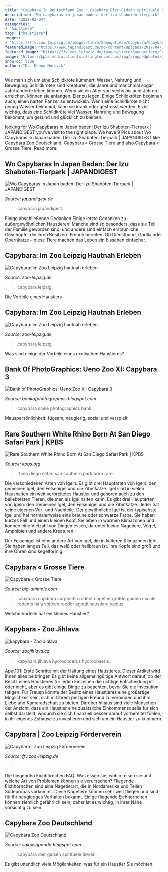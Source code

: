 ```yaml
---
title: "Capybara In Deutschland Zoo : Capybara Dier Gidsen Spirituele Dieren"
description: "Wo capybaras in japan baden: der izu shaboten-tierpark"
date: "2022-02-04"
categories:
- "haustiere"
tags: ["haustiere"]
images:
- "https://ffv.zoo-leipzig.de/images/tiere/Saeugetiere/Capybara/Capybara_6_448x.jpg"
featuredImage: "https://www.japandigest.de/wp-content/uploads/2017/04/28248425340_0aed45dec5_k.jpg"
featured_image: "https://ffv.zoo-leipzig.de/images/tiere/Saeugetiere/Capybara/Capybara_6_448x.jpg"
image: "https://kpbs.media.clients.ellingtoncms.com/img/croppedphotos/2017/05/19/whiterhino-s.jpg"
ShowToc: true
author: "Dr. Kenna Murazik"
---
```



Wie man sich um eine Schildkröte kümmert: Wasser, Nahrung und Bewegung.
Schildkröten sind Kreaturen, die Jahre und manchmal sogar Jahrhunderte leben können. Wenn sie ein Alter von sechs bis acht Jahren erreichen, können sie anfangen, Eier zu legen. Einige Schildkröten beginnen auch, einen harten Panzer zu entwickeln. Wenn eine Schildkröte nicht genug Wasser bekommt, kann sie krank oder gestresst werden. Es ist wichtig, dass eine Schildkröte viel Wasser, Nahrung und Bewegung bekommt, um gesund und glücklich zu bleiben.

	

		
looking for Wo Capybaras in Japan baden: Der Izu Shaboten-Tierpark | JAPANDIGEST you've visit to the right place. We have 9 Pics about Wo Capybaras in Japan baden: Der Izu Shaboten-Tierpark | JAPANDIGEST like Capybara Zoo Deutschland, Capybara « Grosse Tiere and also Capybara « Grosse Tiere. Read more:
		
    
## Wo Capybaras In Japan Baden: Der Izu Shaboten-Tierpark | JAPANDIGEST

<img loading=lazy src="https://www.japandigest.de/wp-content/uploads/2017/04/28248425340_0aed45dec5_k.jpg" onerror="this.onerror=null;this.src='https://tse1.mm.bing.net/th?id=OIP.47fLU2YP7niQ26IIbKDq8AHaFj&amp;pid=15.1';" alt="Wo Capybaras in Japan baden: Der Izu Shaboten-Tierpark | JAPANDIGEST">

_Source: japandigest.de_

>capybara japandigest. 

	

Einige abschließende Gedanken
Einige letzte Gedanken zu außergewöhnlichen Haustieren: Manche sind so besonders, dass sie Teil der Familie geworden sind, und andere sind einfach erstaunliche Geschöpfe, die ihren Besitzern Freude bereiten. Ob Diensthund, Gorilla oder Opernkatze – diese Tiere machen das Leben ein bisschen einfacher.

    
## Capybara: Im Zoo Leipzig Hautnah Erleben

<img loading=lazy src="https://www.zoo-leipzig.de/fileadmin/_processed_/b/6/csm_Capybara_5_2390a592f2.jpg" onerror="this.onerror=null;this.src='https://tse3.mm.bing.net/th?id=OIP.cSYJ3UB6gHj8CL8bK4R8wgHaE8&amp;pid=15.1';" alt="Capybara: Im Zoo Leipzig hautnah erleben">

_Source: zoo-leipzig.de_

>capybara leipzig. 

	

Die Vorteile eines Haustiers

    
## Capybara: Im Zoo Leipzig Hautnah Erleben

<img loading=lazy src="https://www.zoo-leipzig.de/fileadmin/_processed_/3/c/csm_Capybara_6_e686e8ce66.jpg" onerror="this.onerror=null;this.src='https://tse3.mm.bing.net/th?id=OIP.8H01dHjSZeUOOwjQHwGTHgHaE8&amp;pid=15.1';" alt="Capybara: Im Zoo Leipzig hautnah erleben">

_Source: zoo-leipzig.de_

>capybara leipzig. 

	

Was sind einige der Vorteile eines exotischen Haustieres?

    
## Bank Of PhotoGraphics: Ueno Zoo XI: Capybara 3

<img loading=lazy src="http://3.bp.blogspot.com/-oBqwGWn3ar4/UQ0BJwDvQPI/AAAAAAAACE4/fAfhdz4GU2w/s1600/20130202_UenoZoo_Capybara_13.JPG" onerror="this.onerror=null;this.src='https://tse4.mm.bing.net/th?id=OIP.Ki_EB60jEqZ8atf-Em7mbwHaLG&amp;pid=15.1';" alt="Bank of PhotoGraphics: Ueno Zoo XI: Capybara 3">

_Source: bankofphotographics.blogspot.com_

>capybara smile photographics bank. 

	

Mauspersönlichkeit: fügsam, neugierig, sozial und verspielt

    
## Rare Southern White Rhino Born At San Diego Safari Park | KPBS

<img loading=lazy src="https://kpbs.media.clients.ellingtoncms.com/img/croppedphotos/2017/05/19/whiterhino-s.jpg" onerror="this.onerror=null;this.src='https://tse1.mm.bing.net/th?id=OIP.1jeh3dk5nx_x98goDxKFQAHaE8&amp;pid=15.1';" alt="Rare Southern White Rhino Born At San Diego Safari Park | KPBS">

_Source: kpbs.org_

>rhino diego safari san southern park born rare. 

	

Die verschiedenen Arten von Igeln: Es gibt drei Hauptarten von Igeln: den gemeinen Igel, den Felsenigel und die Zibetkatze.
Igel sind in vielen Haushalten ein weit verbreitetes Haustier und gehören auch zu den beliebtesten Tieren, die man als Igel halten kann. Es gibt drei Hauptarten von Igeln: den Gemeinen Igel, den Felsenigel und die Zibetkatze. Jeder hat seine eigenen Vor- und Nachteile.
Der gewöhnliche Igel ist der typischste Igel und hat normalerweise eine braune oder schwarze Farbe. Sie haben kurzes Fell und einen kleinen Kopf. Sie leben in warmen Klimazonen und können eine Vielzahl von Dingen essen, darunter kleine Nagetiere, Vögel, Amphibien und andere Kreaturen.

Der Felsenigel ist eine andere Art von Igel, die in kälteren Klimazonen lebt. Sie haben langes Fell, das weiß oder hellbraun ist. Ihre Köpfe sind groß und ihre Ohren sind kegelförmig.

    
## Capybara « Grosse Tiere

<img loading=lazy src="http://www.big-animals.com/wp-content/uploads/2011/03/Capybara.jpg" onerror="this.onerror=null;this.src='https://tse4.mm.bing.net/th?id=OIP.xhGvaNCgJfEsd0I3T-b6TgHaFg&amp;pid=15.1';" alt="Capybara « Grosse Tiere">

_Source: big-animals.com_

>capybara capibara carpincho rodent nagetier größte guinea maiale rodents hála vojtěch roedor agouti haustiere yanjuz. 

	

Welche Vorteile hat ein kleines Haustier?

    
## Kapybara - Zoo Jihlava

<img loading=lazy src="https://zoojihlava.cz/zoo/uploads/2018/04/kapybara-1024x683.jpg" onerror="this.onerror=null;this.src='https://tse4.mm.bing.net/th?id=OIP.VicwIGfseG_bGM_yGmyzqgHaE8&amp;pid=15.1';" alt="kapybara - Zoo Jihlava">

_Source: zoojihlava.cz_

>kapybara jihlava hydrochoerus hydrochaeris. 

	

Apet101: Erste Schritte mit der Haltung eines Haustieres. Dieser Artikel wird Ihnen alles beibringen
Es gibt keine allgemeingültige Antwort darauf, ob der Besitz eines Haustieres für jeden Einzelnen die richtige Entscheidung ist oder nicht, aber es gibt einige Dinge zu beachten, bevor Sie die Investition tätigen. Für Frauen könnte der Besitz eines Haustieres eine großartige Möglichkeit sein, sich mit ihrem pelzigen Freund zu verbinden und ihm Liebe und Kameradschaft zu bieten. Darüber hinaus sind viele Menschen der Ansicht, dass ein Haustier eine zusätzliche Einkommensquelle für sich selbst darstellt, wodurch sie sich finanziell besser darauf vorbereitet fühlen, in ihr eigenes Zuhause zu investieren und sich um ein Haustier zu kümmern.

    
## Capybara | Zoo Leipzig Förderverein

<img loading=lazy src="https://ffv.zoo-leipzig.de/images/tiere/Saeugetiere/Capybara/Capybara_6_448x.jpg" onerror="this.onerror=null;this.src='https://tse4.mm.bing.net/th?id=OIP.VDp9p5MI5Agk2j7LV8P9MQAAAA&amp;pid=15.1';" alt="Capybara | Zoo Leipzig Förderverein">

_Source: ffv.zoo-leipzig.de_

>. 

	

Die fliegenden Eichhörnchen FAQ: Was essen sie, wohin reisen sie und welche Art von Problemen können sie verursachen?
Fliegende Eichhörnchen sind eine Nagetierart, die in Nordamerika und Teilen Südeuropas vorkommt. Diese Nagetiere können sehr weit fliegen und sind für ihr neugieriges Verhalten bekannt. Einige fliegende Eichhörnchen können ziemlich gefährlich sein, daher ist es wichtig, in ihrer Nähe vorsichtig zu sein.

    
## Capybara Zoo Deutschland

<img loading=lazy src="https://i.pinimg.com/originals/11/12/ca/1112caaafde6e9a2ec1d1cd2c9c7cb85.jpg" onerror="this.onerror=null;this.src='https://tse4.mm.bing.net/th?id=OIP.j1tlzcv_OWfh8aAhIU8LYwHaHA&amp;pid=15.1';" alt="Capybara Zoo Deutschland">

_Source: sakuisapanda.blogspot.com_

>capybara dier gidsen spirituele dieren. 

	

Es gibt unendlich viele Möglichkeiten, was für ein Haustier Sie möchten.

